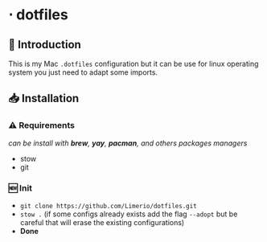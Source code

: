 # ⋅ dotfiles

## 👋 Introduction

This is my Mac `.dotfiles` configuration but it can be use for linux operating system you just need to adapt some imports.

## 📥 Installation

### ⚠️ Requirements

_can be install with **brew**, **yay**, **pacman**, and others packages managers_

- stow
- git

### 🆕 Init

- `git clone https://github.com/Limerio/dotfiles.git`
- `stow .` (if some configs already exists add the flag `--adopt` but be careful that will erase the existing configurations)
- **Done**
